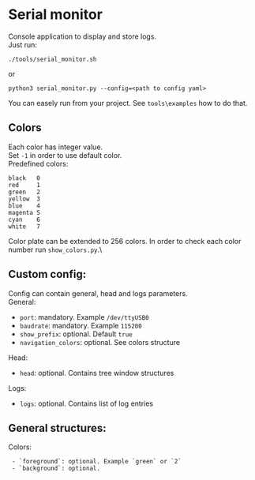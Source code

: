 # Serial monitor
Console application to display and store logs.\
Just run:
```
./tools/serial_monitor.sh
```
or
```
python3 serial_monitor.py --config=<path to config yaml>
```
You can easely run from your project. See `tools\examples` how to do that.

## Colors
Each color has integer value.\
Set `-1` in order to use default color.\
Predefined colors:
```
black   0
red     1
green   2
yellow  3
blue    4
magenta 5
cyan    6
white   7
```
Color plate can be extended to 256 colors. In order to check each color number run `show_colors.py`.\

## Custom config:
Config can contain general, head and logs parameters.\
General:
 - `port`: mandatory. Example `/dev/ttyUSB0`
 - `baudrate`: mandatory. Example `115200`
 - `show_prefix`: optional. Default `true`
 - `navigation_colors`: optional. See colors structure

Head:
 - `head`: optional. Contains tree window structures

 Logs:
 - `logs`: optional. Contains list of log entries

## General structures:
Colors:
```
 - `foreground`: optional. Example `green` or `2`
 - `background`: optional.
```